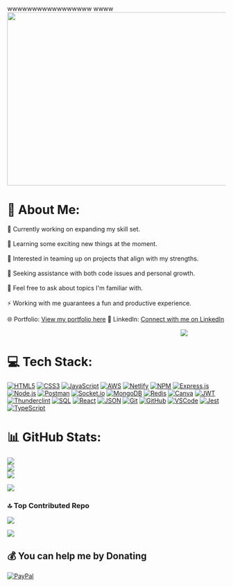 wwwwwwwwwwwwwwwww
wwww
<a href="https://jatin-lalit.github.io/">
    <img style="width:900px; height:400px;" src="https://media.giphy.com/media/j0PSvAi9IIQZHvVQTl/giphy.gif" />
</a>



# 💫 About Me:
🔭 Currently working on expanding my skill set.<br><br>
🌱 Learning some exciting new things at the moment.<br><br>
👯 Interested in teaming up on projects that align with my strengths.<br><br>
🤝 Seeking assistance with both code issues and personal growth.<br><br>
💬 Feel free to ask about topics I'm familiar with.<br><br>
⚡ Working with me guarantees a fun and productive experience.


🌐 Portfolio: [View my portfolio here](https://jatin-lalit.github.io/)
🔗 LinkedIn: [Connect with me on LinkedIn](https://www.linkedin.com/in/jatin-lalit-a4aa50236)


<img style="margin-left:400px;" src="https://i.pinimg.com/originals/e4/26/70/e426702edf874b181aced1e2fa5c6cde.gif"/>



# 💻 Tech Stack:
[![HTML5](https://img.shields.io/badge/HTML5-%23E34F26.svg?style=for-the-badge&logo=html5&logoColor=white)](https://html.spec.whatwg.org/multipage/)
[![CSS3](https://img.shields.io/badge/CSS3-%231572B6.svg?style=for-the-badge&logo=css3&logoColor=white)](https://www.w3.org/Style/CSS/)
[![JavaScript](https://img.shields.io/badge/JavaScript-%23323330.svg?style=for-the-badge&logo=javascript&logoColor=%23F7DF1E)](https://www.javascript.com/)
[![AWS](https://img.shields.io/badge/AWS-%23FF9900.svg?style=for-the-badge&logo=amazon-aws&logoColor=white)](https://aws.amazon.com/)
[![Netlify](https://img.shields.io/badge/Netlify-%23000000.svg?style=for-the-badge&logo=netlify&logoColor=#00C7B7)](https://www.netlify.com/)
[![NPM](https://img.shields.io/badge/NPM-%23000000.svg?style=for-the-badge&logo=npm&logoColor=white)](https://www.npmjs.com/)
[![Express.js](https://img.shields.io/badge/Express.js-%23404d59.svg?style=for-the-badge&logo=express&logoColor=%2361DAFB)](https://expressjs.com/)
[![Node.js](https://img.shields.io/badge/Node.js-6DA55F?style=for-the-badge&logo=node.js&logoColor=white)](https://nodejs.org/)
[![Postman](https://img.shields.io/badge/Postman-FF6C37?style=for-the-badge&logo=postman&logoColor=white)](https://www.postman.com/)
[![Socket.io](https://img.shields.io/badge/Socket.io-black?style=for-the-badge&logo=socket.io&badgeColor=010101)](https://socket.io/)
[![MongoDB](https://img.shields.io/badge/MongoDB-%234ea94b.svg?style=for-the-badge&logo=mongodb&logoColor=white)](https://www.mongodb.com/)
[![Redis](https://img.shields.io/badge/Redis-%23DD0031.svg?style=for-the-badge&logo=redis&logoColor=white)](https://redis.io/)
[![Canva](https://img.shields.io/badge/Canva-%2300C4CC.svg?style=for-the-badge&logo=Canva&logoColor=white)](https://www.canva.com/)
[![JWT](https://img.shields.io/badge/JWT-black?style=for-the-badge&logo=JSON%20web%20tokens)](https://jwt.io/)
[![Thunderclint](https://img.shields.io/badge/Thunderclint-%23000000.svg?style=for-the-badge&logo=thunderclint&logoColor=#AC7CFF)](https://thunderclint.dev/)
[![SQL](https://img.shields.io/badge/SQL-%2300f.svg?style=for-the-badge&logo=sqlite&logoColor=white)](https://www.sqlite.org/)
[![React](https://img.shields.io/badge/React-%2361DAFB.svg?style=for-the-badge&logo=react&logoColor=white)](https://reactjs.org/)
[![JSON](https://img.shields.io/badge/JSON-000000.svg?style=for-the-badge&logo=json&logoColor=white)](https://www.json.org/)
[![Git](https://img.shields.io/badge/Git-%23F05032.svg?style=for-the-badge&logo=git&logoColor=white)](https://git-scm.com/)
[![GitHub](https://img.shields.io/badge/GitHub-%23181717.svg?style=for-the-badge&logo=github&logoColor=white)](https://github.com/)
[![VSCode](https://img.shields.io/badge/VSCode-%23007ACC.svg?style=for-the-badge&logo=visual-studio-code&logoColor=white)](https://code.visualstudio.com/)
[![Jest](https://img.shields.io/badge/Jest-C21325?style=for-the-badge&logo=jest&logoColor=white)](https://jestjs.io/)
[![TypeScript](https://img.shields.io/badge/TypeScript-%233178C6.svg?style=for-the-badge&logo=typescript&logoColor=white)](https://www.typescriptlang.org/)


# 📊 GitHub Stats:
![](https://github-readme-stats.vercel.app/api?username=Jatin-lalit&theme=dark&hide_border=false&include_all_commits=false&count_private=false)<br/>
![](https://github-readme-streak-stats.herokuapp.com/?user=Jatin-lalit&theme=dark&hide_border=false)<br/>
![](https://github-readme-stats.vercel.app/api/top-langs/?username=Jatin-lalit&theme=dark&hide_border=false&include_all_commits=false&count_private=false&layout=compact)


![](https://quotes-github-readme.vercel.app/api?type=horizontal&theme=gruvbox)

### 🔝 Top Contributed Repo
![](https://github-contributor-stats.vercel.app/api?username=Jatin-lalit&limit=5&theme=dracula&combine_all_yearly_contributions=true)



 <image src="https://imagetolink.com/ib/5IbdH3Gq38.png"/>

  ## 💰 You can help me by Donating
  [![PayPal](https://img.shields.io/badge/PayPal-00457C?style=for-the-badge&logo=paypal&logoColor=white)](https://paypal.me/jatinlalit0) 

  
<!-- Proudly created with GPRM ( https://gprm.itsvg.in ) -->

